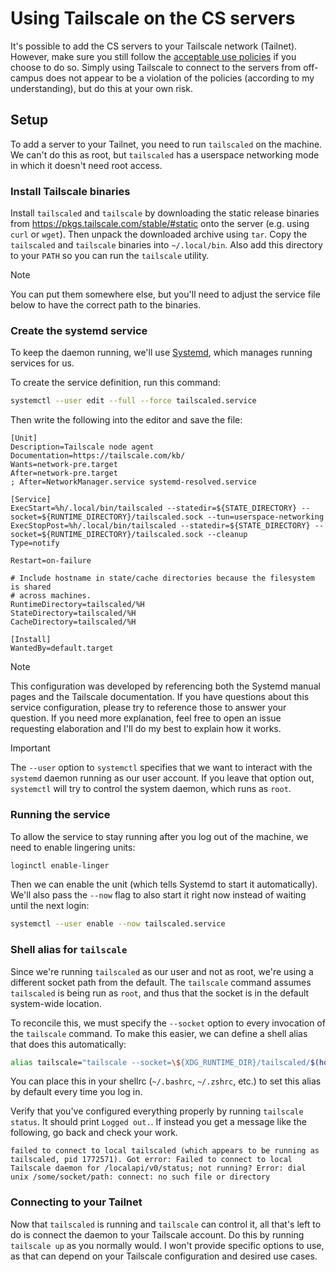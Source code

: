 # Using Tailscale on the CS servers

It's possible to add the CS servers to your Tailscale network (Tailnet).
However, make sure you still follow the [acceptable use policies][aup] if you
choose to do so. Simply using Tailscale to connect to the servers from
off-campus does not appear to be a violation of the policies (according to my
understanding), but do this at your own risk.

[aup]: https://www.cs.purdue.edu/resources/aup.html

## Setup

To add a server to your Tailnet, you need to run `tailscaled` on the machine. We
can't do this as root, but `tailscaled` has a userspace networking mode in which
it doesn't need root access.

### Install Tailscale binaries

Install `tailscaled` and `tailscale` by downloading the static release binaries
from <https://pkgs.tailscale.com/stable/#static> onto the server (e.g. using
`curl` or `wget`). Then unpack the downloaded archive using `tar`. Copy the
`tailscaled` and `tailscale` binaries into `~/.local/bin`. Also add this
directory to your `PATH` so you can run the `tailscale` utility.

> [!NOTE]
> You can put them somewhere else, but you'll need to adjust the service file
> below to have the correct path to the binaries.

### Create the systemd service

To keep the daemon running, we'll use [Systemd], which manages running services
for us.

To create the service definition, run this command:
```sh
systemctl --user edit --full --force tailscaled.service
```

Then write the following into the editor and save the file:
```systemd
[Unit]
Description=Tailscale node agent
Documentation=https://tailscale.com/kb/
Wants=network-pre.target
After=network-pre.target
; After=NetworkManager.service systemd-resolved.service

[Service]
ExecStart=%h/.local/bin/tailscaled --statedir=${STATE_DIRECTORY} --socket=${RUNTIME_DIRECTORY}/tailscaled.sock --tun=userspace-networking
ExecStopPost=%h/.local/bin/tailscaled --statedir=${STATE_DIRECTORY} --socket=${RUNTIME_DIRECTORY}/tailscaled.sock --cleanup
Type=notify

Restart=on-failure

# Include hostname in state/cache directories because the filesystem is shared
# across machines.
RuntimeDirectory=tailscaled/%H
StateDirectory=tailscaled/%H
CacheDirectory=tailscaled/%H

[Install]
WantedBy=default.target
```

> [!NOTE]
> This configuration was developed by referencing both the Systemd manual pages
> and the Tailscale documentation. If you have questions about this service
> configuration, please try to reference those to answer your question. If you
> need more explanation, feel free to open an issue requesting elaboration and
> I'll do my best to explain how it works.

> [!IMPORTANT]
> The `--user` option to `systemctl` specifies that we want to interact with the
> `systemd` daemon running as our user account. If you leave that option out,
> `systemctl` will try to control the system daemon, which runs as `root`.

[Systemd]: https://systemd.io

### Running the service

To allow the service to stay running after you log out of the machine, we need
to enable lingering units:
```sh
loginctl enable-linger
```

Then we can enable the unit (which tells Systemd to start it automatically).
We'll also pass the `--now` flag to also start it right now instead of waiting
until the next login:
```sh
systemctl --user enable --now tailscaled.service
```

### Shell alias for `tailscale`

Since we're running `tailscaled` as our user and not as root, we're using
a different socket path from the default. The `tailscale` command assumes
`tailscaled` is being run as `root`, and thus that the socket is in the default
system-wide location.

To reconcile this, we must specify the `--socket` option to every invocation of
the `tailscale` command. To make this easier, we can define a shell alias that
does this automatically:
```sh
alias tailscale="tailscale --socket=\${XDG_RUNTIME_DIR}/tailscaled/$(hostname)/tailscaled.sock"
```
You can place this in your shellrc (`~/.bashrc`, `~/.zshrc`, etc.) to set this
alias by default every time you log in.

Verify that you've configured everything properly by running `tailscale status`.
It should print `Logged out.`. If instead you get a message like the following,
go back and check your work.
```
failed to connect to local tailscaled (which appears to be running as tailscaled, pid 1772571). Got error: Failed to connect to local Tailscale daemon for /localapi/v0/status; not running? Error: dial unix /some/socket/path: connect: no such file or directory
```

### Connecting to your Tailnet

Now that `tailscaled` is running and `tailscale` can control it, all that's left
to do is connect the daemon to your Tailscale account. Do this by running
`tailscale up` as you normally would. I won't provide specific options to use,
as that can depend on your Tailscale configuration and desired use cases.
